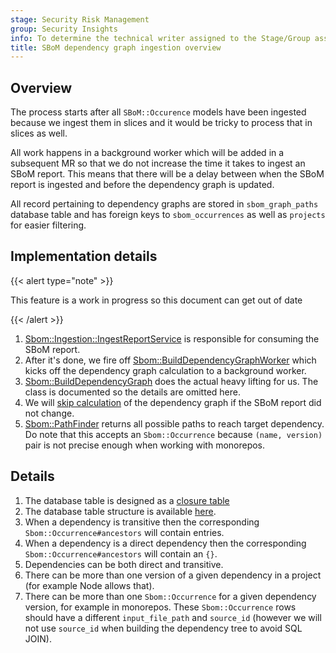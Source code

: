 ```yaml
---
stage: Security Risk Management
group: Security Insights
info: To determine the technical writer assigned to the Stage/Group associated with this page, see https://handbook.gitlab.com/handbook/product/ux/technical-writing/#assignments
title: SBoM dependency graph ingestion overview
---
```


## Overview

The process starts after all `SBoM::Occurence` models have been ingested because we ingest them in slices and it would be tricky to process that in slices as well.

All work happens in a background worker which will be added in a subsequent MR so that we do not increase the time it takes to ingest an SBoM report. This means that there will be a delay between when the SBoM report is ingested and before the dependency graph is updated.

All record pertaining to dependency graphs are stored in `sbom_graph_paths` database table and has foreign keys to `sbom_occurrences` as well as `projects` for easier filtering.

## Implementation details

{{< alert type="note" >}}

This feature is a work in progress so this document can get out of date

{{< /alert >}}

1. [Sbom::Ingestion::IngestReportService](https://gitlab.com/gitlab-org/gitlab/-/blob/master/ee/app/services/sbom/ingestion/ingest_report_service.rb#L5) is responsible for consuming the SBoM report.
1. After it's done, we fire off [Sbom::BuildDependencyGraphWorker](https://gitlab.com/gitlab-org/gitlab/-/blob/master/ee/app/workers/sbom/build_dependency_graph_worker.rb) which kicks off the dependency graph calculation to a background worker.
1. [Sbom::BuildDependencyGraph](https://gitlab.com/gitlab-org/gitlab/-/blob/master/ee/app/services/sbom/build_dependency_graph.rb) does the actual heavy lifting for us. The class is documented so the details are omitted here.
1. We will [skip calculation](https://gitlab.com/groups/gitlab-org/-/epics/17340) of the dependency graph if the SBoM report did not change.
1. [Sbom::PathFinder](https://gitlab.com/gitlab-org/gitlab/-/blob/master/ee/app/finders/sbom/path_finder.rb) returns all possible paths to reach target dependency. Do note that this accepts an `Sbom::Occurrence` because `(name, version)` pair is not precise enough when working with monorepos.

## Details

1. The database table is designed as a [closure table](https://www.slideshare.net/slideshow/models-for-hierarchical-data/4179181)
1. The database table structure is available [here](https://gitlab.com/gitlab-org/gitlab/-/blob/master/db/structure.sql#L22509).
1. When a dependency is transitive then the corresponding `Sbom::Occurrence#ancestors` will contain entries.
1. When a dependency is a direct dependency then the corresponding `Sbom::Occurrence#ancestors` will contain an `{}`.
1. Dependencies can be both direct and transitive.
1. There can be more than one version of a given dependency in a project (for example Node allows that).
1. There can be more than one `Sbom::Occurrence` for a given dependency version, for example in monorepos. These `Sbom::Occurrence` rows should have a different `input_file_path` and `source_id` (however we will not use `source_id` when building the dependency tree to avoid SQL JOIN).
